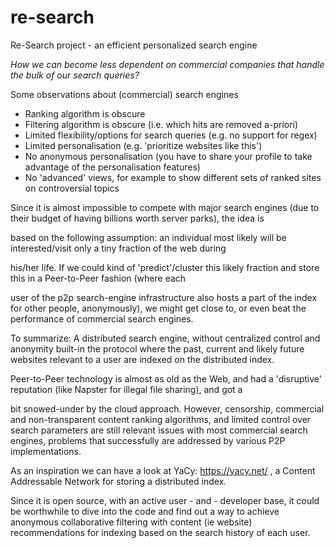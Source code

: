 # re-search
Re-Search project - an efficient personalized search engine


*How we can become less dependent on commercial companies that handle the
bulk of our search queries?* 

Some observations about (commercial) search engines
 - Ranking algorithm is obscure
 - Filtering algorithm is obscure (i.e. which hits are removed a-priori)
 - Limited flexibility/options for search queries (e.g. no support for regex)
 - Limited personalisation (e.g. 'prioritize websites like this')
 - No anonymous personalisation (you have to share your profile to take advantage of the personalisation features)
 - No 'advanced'  views, for example to show different sets of ranked sites on controversial topics

Since it is almost impossible to compete with major search engines (due to their budget
of having billions worth server parks), the idea is

based on the following assumption: an individual most likely will be
interested/visit only a tiny fraction of the web during

his/her life. If we could kind of 'predict'/cluster this likely fraction
and store this in a Peer-to-Peer fashion (where each

user of the p2p search-engine infrastructure also hosts a part of the index for
other people, anonymously), we might get close to, or even beat the performance of 
commercial search engines.


To summarize: A distributed search engine, without centralized control
and anonymity built-in the protocol where the past, current and likely
future websites relevant to a user are indexed on the distributed index.

Peer-to-Peer technology is almost as old as the Web, and had a
'disruptive' reputation (like Napster for illegal file sharing), and got a

bit snowed-under by the cloud approach. However, censorship, commercial
and non-transparent content ranking algorithms,   and limited control
over search parameters are still relevant issues with most commercial
search engines, problems that successfully are addressed by various P2P
implementations.

As an inspiration we can have a look at YaCy: https://yacy.net/ , a
Content Addressable Network for storing a distributed index.

Since it is open source, with an active user - and - developer base, it
could be worthwhile to dive into the code and find out a way to achieve
anonymous collaborative filtering with content (ie website)
recommendations for indexing based on the search history of each user.
